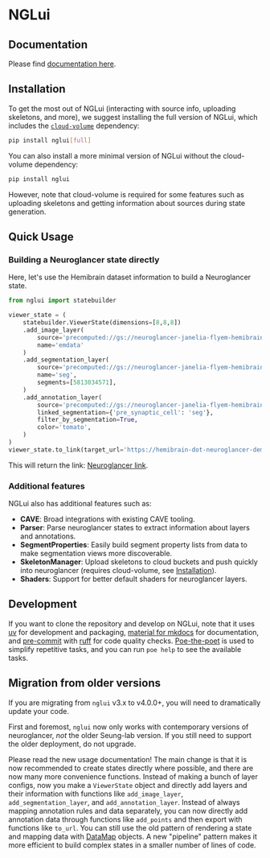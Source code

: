 
# NGLui

## Documentation

Please find [documentation here](https://caveconnectome.github.io/nglui/).

## Installation

To get the most out of NGLui (interacting with source info, uploading skeletons, and more), we suggest installing the full version of NGLui, which includes the [`cloud-volume`](https://github.com/seung-lab/cloud-volume/) dependency:

``` bash
pip install nglui[full]
```

You can also install a more minimal version of NGLui without the cloud-volume dependency:

``` bash
pip install nglui
```

However, note that cloud-volume is required for some features such as uploading skeletons and getting information about sources during state generation.

## Quick Usage

### Building a Neuroglancer state directly

Here, let's use the Hemibrain dataset information to build a Neuroglancer state.

``` py
from nglui import statebuilder

viewer_state = (
    statebuilder.ViewerState(dimensions=[8,8,8])
    .add_image_layer(
        source='precomputed://gs://neuroglancer-janelia-flyem-hemibrain/emdata/clahe_yz/jpeg',
        name='emdata'
    )
    .add_segmentation_layer(
        source='precomputed://gs://neuroglancer-janelia-flyem-hemibrain/v1.2/segmentation',
        name='seg',
        segments=[5813034571],
    )
    .add_annotation_layer(
        source='precomputed://gs://neuroglancer-janelia-flyem-hemibrain/v1.2/synapses',
        linked_segmentation={'pre_synaptic_cell': 'seg'},
        filter_by_segmentation=True,
        color='tomato',
    )
)
viewer_state.to_link(target_url='https://hemibrain-dot-neuroglancer-demo.appspot.com')
```

This will return the link: [Neuroglancer link](https://hemibrain-dot-neuroglancer-demo.appspot.com#!%7B%22position%22:%5B17216.0,19776.0,20704.0%5D,%22layout%22:%22xy-3d%22,%22dimensions%22:%7B%22x%22:%5B8e-09,%22m%22%5D,%22y%22:%5B8e-09,%22m%22%5D,%22z%22:%5B8e-09,%22m%22%5D%7D,%22crossSectionScale%22:1.0,%22projectionScale%22:50000.0,%22showSlices%22:false,%22layers%22:%5B%7B%22type%22:%22image%22,%22source%22:%5B%7B%22url%22:%22precomputed://gs://neuroglancer-janelia-flyem-hemibrain/emdata/clahe_yz/jpeg%22,%22subsources%22:%7B%7D,%22enableDefaultSubsources%22:true%7D%5D,%22shader%22:%22None%22,%22name%22:%22emdata%22%7D,%7B%22type%22:%22segmentation%22,%22source%22:%5B%7B%22url%22:%22precomputed://gs://neuroglancer-janelia-flyem-hemibrain/v1.0/segmentation%22,%22subsources%22:%7B%7D,%22enableDefaultSubsources%22:true%7D%5D,%22segments%22:%5B%5D,%22selectedAlpha%22:0.2,%22notSelectedAlpha%22:0.0,%22objectAlpha%22:0.9,%22segmentColors%22:%7B%7D,%22meshSilhouetteRendering%22:0.0,%22skeletonRendering%22:%7B%7D,%22name%22:%22seg%22%7D,%7B%22type%22:%22annotation%22,%22source%22:%5B%7B%22url%22:%22precomputed://gs://neuroglancer-janelia-flyem-hemibrain/v1.0/synapses%22,%22subsources%22:%7B%7D,%22enableDefaultSubsources%22:true%7D%5D,%22linkedSegmentationLayer%22:%7B%22pre_synaptic_cell%22:%22seg%22,%22post_synaptic_cell%22:%22seg%22%7D,%22filterBySegmentation%22:%5B%22pre_synaptic_cell%22,%22post_synaptic_cell%22%5D,%22shader%22:%22%5Cnvoid%20main()%20%7B%5Cn%20%20setColor(defaultColor());%5Cn%7D%5Cn%22,%22name%22:%22annotation%22%7D%5D%7D).

### Additional features

NGLui also has additional features such as:

- **CAVE**: Broad integrations with existing CAVE tooling.
- **Parser**: Parse neuroglancer states to extract information about layers and annotations.
- **SegmentProperties**: Easily build segment property lists from data to make segmentation views more discoverable.
- **SkeletonManager**: Upload skeletons to cloud buckets and push quickly into neuroglancer (requires cloud-volume, see [Installation](#installation)).
- **Shaders**: Support for better default shaders for neuroglancer layers.

## Development

If you want to clone the repository and develop on NGLui, note that it uses [uv](https://astral.sh/blog/uv) for development and packaging, [material for mkdocs](https://squidfunk.github.io/mkdocs-material/) for documentation, and [pre-commit](https://pre-commit.com/) with [ruff](https://docs.astral.sh/ruff/) for code quality checks.
[Poe-the-poet](https://poethepoet.natn.io/index.html) is used to simplify repetitive tasks, and you can run `poe help` to see the available tasks.

## Migration from older versions

If you are migrating from `nglui` v3.x to v4.0.0+, you will need to dramatically update your code.

First and foremost, `nglui` now only works with contemporary versions of neuroglancer, *not* the older Seung-lab version.
If you still need to support the older deployment, do not upgrade.

Please read the new usage documentation!
The main change is that it is now recommended to create states directly where possible, and there are now many more convenience functions.
Instead of making a bunch of layer configs, now you make a `ViewerState` object and directly add layers and their information with functions like `add_image_layer`, `add_segmentation_layer`, and `add_annotation_layer`.
Instead of always mapping annotation rules and data separately, you can now directly add annotation data through functions like `add_points` and then export with functions like `to_url`.
You can still use the old pattern of rendering a state and mapping data with [DataMap](usage/statebuilder.md#mapping-data) objects.
A new "pipeline" pattern makes it more efficient to build complex states in a smaller number of lines of code.
